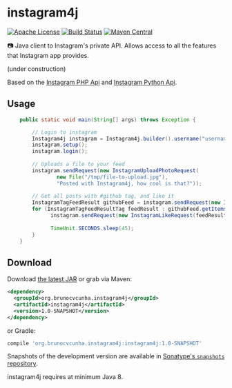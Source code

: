 instagram4j
========

[![Apache License](http://img.shields.io/badge/license-ASL-blue.svg)](https://github.com/brunocvcunha/instagram4j/blob/master/LICENSE)
[![Build Status](https://travis-ci.org/brunocvcunha/instagram4j.svg)](https://travis-ci.org/brunocvcunha/instagram4j)
[![Maven Central](https://maven-badges.herokuapp.com/maven-central/org.brunocvcunha.instagram4j/instagram4j/badge.svg)](https://maven-badges.herokuapp.com/maven-central/org.brunocvcunha.instagram4j/instagram4j)

:camera: Java client to Instagram's private API. Allows access to all the features that Instagram app provides.

(under construction)

Based on the [Instagram PHP Api](https://github.com/mgp25/Instagram-API) and [Instagram Python Api](https://github.com/LevPasha/Instagram-API-python).


Usage
--------

```java
    public static void main(String[] args) throws Exception {

        // Login to instagram
        Instagram4j instagram = Instagram4j.builder().username("username").password("password").build();
        instagram.setup();
        instagram.login();
        
        // Uploads a file to your feed
        instagram.sendRequest(new InstagramUploadPhotoRequest(
                new File("/tmp/file-to-upload.jpg"),
                "Posted with Instagram4j, how cool is that?"));
        
        // Get all posts with #github tag, and like it
        InstagramTagFeedResult githubFeed = instagram.sendRequest(new InstagramTagFeedRequest("github"));
        for (InstagramTagFeedResultTag feedResult : githubFeed.getItems()) {
              instagram.sendRequest(new InstagramLikeRequest(feedResult.getPk()));
              
              TimeUnit.SECONDS.sleep(45);
        }
    }
```



Download
--------

Download [the latest JAR][1] or grab via Maven:
```xml
<dependency>
  <groupId>org.brunocvcunha.instagram4j</groupId>
  <artifactId>instagram4j</artifactId>
  <version>1.0-SNAPSHOT</version>
</dependency>
```
or Gradle:
```groovy
compile 'org.brunocvcunha.instagram4j:instagram4j:1.0-SNAPSHOT'
```

Snapshots of the development version are available in [Sonatype's `snapshots` repository][snap].

instagram4j requires at minimum Java 8.


 [1]: https://search.maven.org/remote_content?g=org.brunocvcunha.instagram4j&a=instagram4j&v=LATEST
 [snap]: https://oss.sonatype.org/content/repositories/snapshots/
